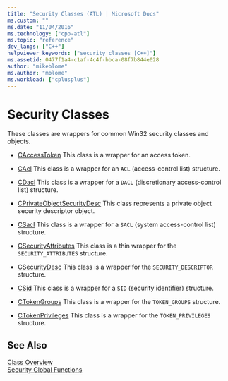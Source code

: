 ```yaml
---
title: "Security Classes (ATL) | Microsoft Docs"
ms.custom: ""
ms.date: "11/04/2016"
ms.technology: ["cpp-atl"]
ms.topic: "reference"
dev_langs: ["C++"]
helpviewer_keywords: ["security classes [C++]"]
ms.assetid: 0477f1a4-c1af-4c4f-bbca-08f7b844e028
author: "mikeblome"
ms.author: "mblome"
ms.workload: ["cplusplus"]
---
```

# Security Classes

These classes are wrappers for common Win32 security classes and objects.

- [CAccessToken](../atl/reference/caccesstoken-class.md) This class is a wrapper for an access token.

- [CAcl](../atl/reference/cacl-class.md) This class is a wrapper for an `ACL` (access-control list) structure.

- [CDacl](../atl/reference/cdacl-class.md) This class is a wrapper for a `DACL` (discretionary access-control list) structure.

- [CPrivateObjectSecurityDesc](../atl/reference/cprivateobjectsecuritydesc-class.md) This class represents a private object security descriptor object.

- [CSacl](../atl/reference/csacl-class.md) This class is a wrapper for a `SACL` (system access-control list) structure.

- [CSecurityAttributes](../atl/reference/csecurityattributes-class.md) This class is a thin wrapper for the `SECURITY_ATTRIBUTES` structure.

- [CSecurityDesc](../atl/reference/csecuritydesc-class.md) This class is a wrapper for the `SECURITY_DESCRIPTOR` structure.

- [CSid](../atl/reference/csid-class.md) This class is a wrapper for a `SID` (security identifier) structure.

- [CTokenGroups](../atl/reference/ctokengroups-class.md) This class is a wrapper for the `TOKEN_GROUPS` structure.

- [CTokenPrivileges](../atl/reference/ctokenprivileges-class.md) This class is a wrapper for the `TOKEN_PRIVILEGES` structure.

## See Also

[Class Overview](../atl/atl-class-overview.md)   
[Security Global Functions](../atl/reference/security-global-functions.md)

